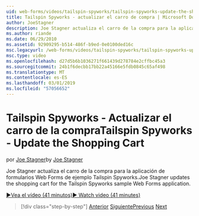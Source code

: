 ```yaml
---
uid: web-forms/videos/tailspin-spyworks/tailspin-spyworks-update-the-shopping-cart
title: Tailspin Spyworks - actualizar el carro de compra | Microsoft Docs
author: JoeStagner
description: Joe Stagner actualiza el carro de la compra para la aplicación de formularios Web Forms de ejemplo Tailspin Spyworks.
ms.author: riande
ms.date: 06/29/2010
ms.assetid: 92909295-b514-486f-b9ed-0e0100ded16c
msc.legacyurl: /web-forms/videos/tailspin-spyworks/tailspin-spyworks-update-the-shopping-cart
msc.type: video
ms.openlocfilehash: d27d5b6b1036271f661439d278784e2cffbc45a3
ms.sourcegitcommit: 24b1f6decbb17bb22a45166e5fdb0845c65af498
ms.translationtype: MT
ms.contentlocale: es-ES
ms.lasthandoff: 03/01/2019
ms.locfileid: "57056652"
---
```

<a name="tailspin-spyworks---update-the-shopping-cart"></a><span data-ttu-id="1897f-103">Tailspin Spyworks - Actualizar el carro de la compra</span><span class="sxs-lookup"><span data-stu-id="1897f-103">Tailspin Spyworks - Update the Shopping Cart</span></span>
====================
<span data-ttu-id="1897f-104">por [Joe Stagner](https://github.com/JoeStagner)</span><span class="sxs-lookup"><span data-stu-id="1897f-104">by [Joe Stagner](https://github.com/JoeStagner)</span></span>

<span data-ttu-id="1897f-105">Joe Stagner actualiza el carro de la compra para la aplicación de formularios Web Forms de ejemplo Tailspin Spyworks.</span><span class="sxs-lookup"><span data-stu-id="1897f-105">Joe Stagner updates the shopping cart for the Tailspin Spyworks sample Web Forms application.</span></span>

[<span data-ttu-id="1897f-106">&#9654;Vea el vídeo (41 minutos)</span><span class="sxs-lookup"><span data-stu-id="1897f-106">&#9654; Watch video (41 minutes)</span></span>](https://channel9.msdn.com/Blogs/ASP-NET-Site-Videos/tailspin-spyworks-update-the-shopping-cart)

> [!div class="step-by-step"]
> <span data-ttu-id="1897f-107">[Anterior](tailspin-spyworks-display-shopping-cart.md)
> [Siguiente](tailspin-spyworks-migrate-the-shopping-cart.md)</span><span class="sxs-lookup"><span data-stu-id="1897f-107">[Previous](tailspin-spyworks-display-shopping-cart.md)
[Next](tailspin-spyworks-migrate-the-shopping-cart.md)</span></span>
